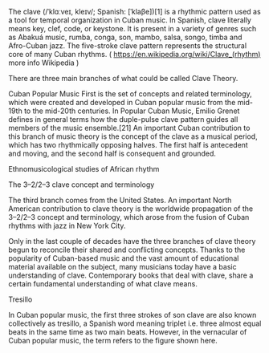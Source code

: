 The clave (/ˈklɑːveɪ, kleɪv/; Spanish: [ˈklaβe])[1] is a rhythmic pattern used as a tool for temporal organization in Cuban music. In Spanish, clave literally means key, clef, code, or keystone. It is present in a variety of genres such as Abakuá music, rumba, conga, son, mambo, salsa, songo, timba and Afro-Cuban jazz. The five-stroke clave pattern represents the structural core of many Cuban rhythms. ( https://en.wikipedia.org/wiki/Clave_(rhythm) more info Wikipedia )

There are three main branches of what could be called Clave Theory. 

Cuban Popular Music
First is the set of concepts and related terminology, which were created and developed in Cuban popular music from the mid-19th to the mid-20th centuries. In Popular Cuban Music, Emilio Grenet defines in general terms how the duple-pulse clave pattern guides all members of the music ensemble.[21] An important Cuban contribution to this branch of music theory is the concept of the clave as a musical period, which has two rhythmically opposing halves. The first half is antecedent and moving, and the second half is consequent and grounded. 

Ethnomusicological studies of African rhythm

The 3–2/2–3 clave concept and terminology

The third branch comes from the United States. An important North American contribution to clave theory is the worldwide propagation of the 3–2/2–3 concept and terminology, which arose from the fusion of Cuban rhythms with jazz in New York City.

Only in the last couple of decades have the three branches of clave theory begun to reconcile their shared and conflicting concepts. Thanks to the popularity of Cuban-based music and the vast amount of educational material available on the subject, many musicians today have a basic understanding of clave. Contemporary books that deal with clave, share a certain fundamental understanding of what clave means.


Tresillo

In Cuban popular music, the first three strokes of son clave are also known collectively as tresillo, a Spanish word meaning triplet i.e. three almost equal beats in the same time as two main beats. However, in the vernacular of Cuban popular music, the term refers to the figure shown here. 
